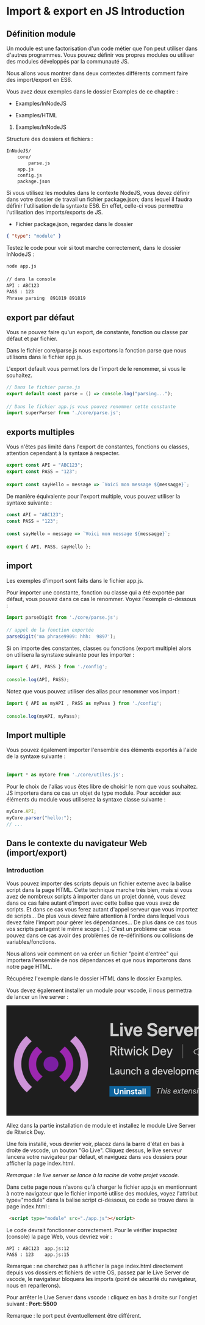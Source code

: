 # Import & export en JS Introduction

## Définition module

Un module est une factorisation d'un code métier que l'on peut utiliser dans d'autres programmes. Vous pouvez définir vos propres modules ou utiliser des modules développés par la communauté JS.

Nous allons vous montrer dans deux contextes différents comment faire des import/export en ES6.

Vous avez deux exemples dans le dossier Examples de ce chaptire :

- Examples/InNodeJS

- Examples/HTML

1. Examples/InNodeJS

Structure des dossiers et fichiers :

```text
InNodeJS/
    core/
        parse.js
    app.js
    config.js
    package.json
```

Si vous utilisez les modules dans le contexte NodeJS, vous devez définir dans votre dossier de travail un fichier package.json; dans lequel il faudra définir l'utilisation de la syntaxte ES6. En effet, celle-ci vous permettra l'utilisation des imports/exports de JS.

- Fichier package.json, regardez dans le dossier

```json
{ "type": "module" }
```

Testez le code pour voir si tout marche correctement, dans le dossier InNodeJS :

```bash
node app.js

// dans la console
API : ABC123
PASS : 123
Phrase parsing  891819 891819
```

## export par défaut

Vous ne pouvez faire qu'un export, de constante, fonction ou classe par défaut et par fichier.

Dans le fichier core/parse.js nous exportons la fonction parse que nous utilisons dans le fichier app.js.

L'export default vous permet lors de l'import de le renommer, si vous le souhaitez.

```js
// Dans le fichier parse.js
export default const parse = () => console.log("parsing...");

// Dans le fichier app.js vous pouvez renommer cette constante
import superParser from './core/parse.js';
``` 

## exports multiples

Vous n'êtes pas limité dans l'export de constantes, fonctions ou classes, attention cependant à la syntaxe à respecter.

```js
export const API = "ABC123";
export const PASS = "123";

export const sayHello = message => `Voici mon message ${messaqge}`;
```

De manière équivalente pour l'export multiple, vous pouvez utiliser la syntaxe suivante :

```js
const API = "ABC123";
const PASS = "123";

const sayHello = message => `Voici mon message ${messaqge}`;

export { API, PASS, sayHello };
```

## import 

Les exemples d'import sont faits dans le fichier app.js.

Pour importer une constante, fonction ou classe qui a été exportée par défaut, vous pouvez dans ce cas le renommer. Voyez l'exemple ci-dessous :

```js
import parseDigit from './core/parse.js';

// appel de la fonction exportée
parseDigit('ma phrase9909: hhh:  9897');
```

Si on importe des constantes, classes ou fonctions (export multiple) alors on utilisera la synstaxe suivante pour les importer :

```js
import { API, PASS } from './config';

console.log(API, PASS);
```

Notez que vous pouvez utiliser des alias pour renommer vos import :

```js
import { API as myAPI , PASS as myPass } from './config';

console.log(myAPI, myPass);
```

## Import multiple

Vous pouvez également importer l'ensemble des éléments exportés à l'aide de la syntaxe suivante :

```js

import * as myCore from './core/utiles.js';

```

Pour le choix de l'alias vous êtes libre de choisir le nom que vous souhaitez. JS importera dans ce cas un objet de type module. Pour accéder aux éléments du module vous utiliserez la syntaxe classe suivante :

```js
myCore.API;
myCore.parser("hello:");
// ...
```

## Dans le contexte du navigateur Web (import/export)

### Introduction

Vous pouvez importer des scripts depuis un fichier externe avec la balise script dans la page HTML. Cette technique marche très bien, mais si vous avez de nombreux scripts à importer dans un projet donné, vous devez dans ce cas faire autant d'import avec cette balise que vous avez de scripts. Et dans ce cas vous ferez autant d'appel serveur que vous importez de scripts... De plus vous devez faire attention à l'ordre dans lequel vous devez faire l'import pour gérer les dépendances...
De plus dans ce cas tous vos scripts partagent le même scope (...) C'est un problème car vous pouvez dans ce cas avoir des problèmes de re-définitions ou collisions de variables/fonctions.

Nous allons voir comment on va créer un fichier "point d'entrée" qui importera l'ensemble de nos dépendances et que nous importerons dans notre page HTML.

Récupérez l'exemple dans le dossier HTML dans le dossier Examples.

Vous devez également installer un module pour vscode, il nous permettra de lancer un live server :

![livereload](images/liveServer.png)

Allez dans la partie installation de module et installez le module Live Server de Ritwick Dey.

Une fois installé, vous devrier voir, placez dans la barre d'état en bas à droite de vscode, un bouton "Go Live". Cliquez dessus, le live serveur lancera votre navigateur par défaut, et naviguez dans vos dossiers pour afficher la page index.html.

*Remarque : le live server se lance à la racine de votre projet vscode.*

Dans cette page nous n'avons qu'à charger le fichier app.js en mentionnant à notre navigateur que le fichier importé utilise des modules, voyez l'attribut type="module" dans la balise script ci-dessous, ce code se trouve dans la page index.html : 

```html
 <script type="module" src="./app.js"></script>
 ```
 Le code devrait fonctionner correctement. Pour le vérifier inspectez (console) la page Web, vous devriez voir :

```text
API : ABC123  app.js:12 
PASS : 123    app.js:15 
```

Remarque : ne cherchez pas à afficher la page index.html directement depuis vos dossiers et fichiers de votre OS, passez par le Live Server de vscode, le navigateur bloquera les imports (point de sécurité du navigateur, nous en reparlerons).

Pour arrêter le Live Server dans vscode : cliquez en bas à droite sur l'onglet suivant :
**Port: 5500**

Remarque : le port peut éventuellement être différent.

